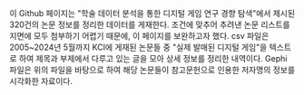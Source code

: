 이 Github 페이지는 "학술 데이터 분석을 통한 디지털 게임 연구 경향 탐색"에서 제시된 320건의 논문 정보를 정리한 데이터를 게재한다. 조건에 맞추어 추려낸 논문 리스트를 지면에 모두 첨부하기 어렵기 때문에, 이 페이지를 보완하고자 했다. 
  csv 파일은 2005~2024년 5월까지 KCI에 게재된 논문들 중 "실제 발매된 디지털 게임"을 텍스트로 하여 제목과 부제에서 다루고 있는 글을 모아 상세 정보를 정리한 내역이다. 
  Gephi 파일은 위의 파일을 바탕으로 하여 해당 논문들이 참고문헌으로 인용한 저자명의 정보를 시각화한 자료이다. 
